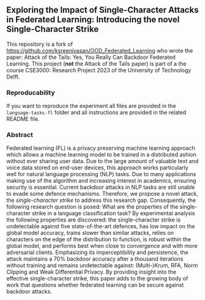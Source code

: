 ## Exploring the Impact of Single-Character Attacks in Federated Learning: Introducing the novel Single-Character Strike
This repository is a fork of https://github.com/ksreenivasan/OOD_Federated_Learning who wrote the paper: Attack of the Tails: Yes, You Really Can Backdoor Federated Learning. 
This project (**not** the Attack of the Tails paper) is part of a the course CSE3000: Research Project 2023 of the University of Technology Delft.
### Reproducability
If you want to reproduce the experiment all files are provided in the `language-tasks-fl` folder and all instructions are provided in the related README file. 
### Abstract
Federated learning (FL) is a privacy preserving machine learning approach which allows a machine learning model to be trained in a distributed ashion without ever sharing user data. Due to the large amount of valuable text and voice data stored on end-user devices, this approach works particularly well for natural language processing (NLP) tasks. Due to many applications making use of the algorithm and increasing interest in academics, ensuring security is essential. Current backdoor attacks in NLP tasks are still unable to evade some defence mechanisms. Therefore, we propose a novel attack, the *single-character strike* to address this research gap. Consequently, the following research question is posed: What are the properties of the single-character strike in a language classification task? By experimental analysis the following properties are discovered: the single-character strike is undetectable against five state-of-the-art defences, has low impact on the global model accuracy, trains slower than similar attacks, relies on characters on the edge of the distribution to function, is robust within the global model, and performs best when close to convergence and with more adversarial clients. Emphasizing its imperceptibility and persistence, the attack maintains a 70% backdoor accuracy after a thousand iterations without training and remains undetectable against: (Multi-)Krum, RFA, Norm Clipping and Weak Differential Privacy. By providing insight into the effective single-character strike, this paper adds to the growing body of work that questions whether federated learning can be secure against backdoor attacks.